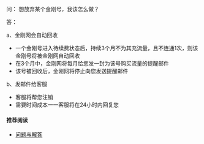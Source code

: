 问： 想放弃某个金刚号，我该怎么做？

答：

a、金刚网会自动回收

- 一个金刚号进入待续费状态后，持续3个月不为其充流量，且不连通1次，则该金刚号将被金刚网自动回收
- 在3个月中，金刚网将每月给您发一封为该号购买流量的提醒邮件
- 该号被回收后，金刚网将停止向您发送提醒邮件

b、发邮件给客服

- 客服将帮您注销
- 需要时间成本一一客服将在24小时内回复您

#### 推荐阅读
- [ 问题与解答 ](https://a2zitpro.github.io/web/问题与解答)
